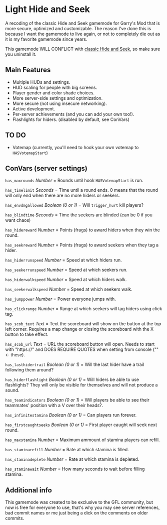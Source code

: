 # Light Hide and Seek

A recoding of the classic Hide and Seek gamemode for Garry's Mod that is more secure, optimized and customizable. The reason I've done this is because I want the gamemode to live again, or not to completely die out as it is my favorite gamemode since years.

This gamemode WILL CONFLICT with [classic Hide and Seek](https://steamcommunity.com/sharedfiles/filedetails/?id=266512527), so make sure you uninstall it.

## Main Features

* Multiple HUDs and settings.
* HUD scaling for people with big screens.
* Player gender and color shade choices.
* More server-side settings and optimization.
* More secure (not using insecure networking).
* Active development.
* Per-server achievements (and you can add your own too!).
* Flashlights for hiders. (disabled by default, see ConVars)

## TO DO
* Votemap (currently, you'll need to hook your own votemap to `HASVotemapStart`)

## ConVars (server settings)

`has_maxrounds`  *Number* = Rounds until hook `HASVotemapStart` is run.

`has_timelimit` *Seconds* = Time until a round ends. 0 means that the round will only end when there are no more hiders or seekers.

`has_envdmgallowed` *Boolean (0 or 1)* = Will `trigger_hurt` kill players?

`has_blindtime` *Seconds* = Time the seekers are blinded (can be 0 if you want chaos)

`has_hidereward` *Number* = Points (frags) to award hiders when they win the round.

`has_seekreward` *Number* = Points (frags) to award seekers when they tag a hider.

`has_hiderrunspeed` *Number* = Speed at which hiders run.

`has_seekerrunspeed` *Number* = Speed at which seekers run.

`has_hiderwalkspeed` *Number* = Speed at which hiders walk.

`has_seekerwalkspeed` *Number* = Speed at which seekers walk.

`has_jumppower` *Number* = Power everyone jumps with.

`has_clickrange` *Number* = Range at which seekers will tag hiders using click tag.

`has_scob_text` *Text* = Text the scoreboard will show on the button at the top left corner. Requires a map change or closing the scoreboard with the X button to take effect.

`has_scob_url` *Text* = URL the scoreboard button will open. Needs to start with "https://" and DOES REQUIRE QUOTES when setting from console ("" <- these).

`has_lasthidertrail` *Boolean (0 or 1)* = Will the last hider have a trail following them around?

`has_hiderflashlight` *Boolean (0 or 1)* = Will hiders be able to use flashlights? They will only be visible for themselves and will not produce a sound.

`has_teamindicators` *Boolean (0 or 1)* = Will players be able to see their teammates' position with a V over their heads?.

`has_infinitestamina` *Boolean (0 or 1)* = Can players run forever.

`has_firstcaughtseeks` *Boolean (0 or 1)* = First player caught will seek next round.

`has_maxstamina` *Number* = Maximum ammount of stamina players can refill.

`has_staminarefill` *Number* = Rate at which stamina is filled.

`has_staminadeplete` *Number* = Rate at which stamina is depleted.

`has_staminawait` *Number* = How many seconds to wait before filling stamina.
## Additional info

This gamemode was created to be exclusive to the GFL community, but now is free for everyone to use, that's why you may see server references, bad commit names or me just being a dick on the comments on older commits.
